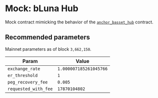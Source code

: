 # Mock: bLuna Hub

Mock contract mimicking the behavior of the [`anchor_basset_hub`](https://github.com/Anchor-Protocol/anchor-bAsset-contracts/tree/master/contracts/anchor_basset_hub) contract.

## Recommended parameters

Mainnet parameters as of block `3,662,150`.

| Param                | Value                  |
| -------------------- | ---------------------- |
| `exchange_rate`      | `1.000007185261045766` |
| `er_threshold`       | `1`                    |
| `peg_recovery_fee`   | `0.005`                |
| `requested_with_fee` | `17870104802`          |
